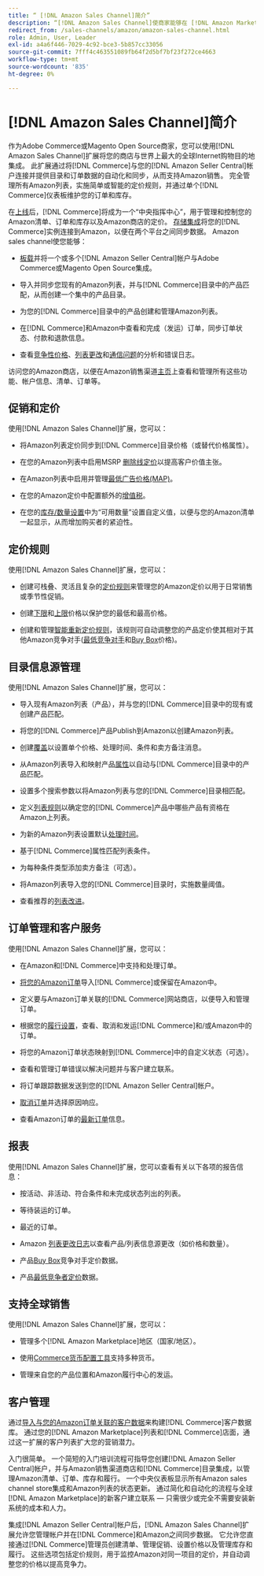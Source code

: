 ```yaml
---
title: “ [!DNL Amazon Sales Channel]简介”
description: “[!DNL Amazon Sales Channel]使商家能够在 [!DNL Amazon Marketplace]中无缝销售产品。”
redirect_from: /sales-channels/amazon/amazon-sales-channel.html
role: Admin, User, Leader
exl-id: a4a6f446-7029-4c92-bce3-5b857cc33056
source-git-commit: 7fff4c463551089fb64f2d5bf7bf23f272ce4663
workflow-type: tm+mt
source-wordcount: '835'
ht-degree: 0%

---
```


# [!DNL Amazon Sales Channel]简介

作为Adobe Commerce或Magento Open Source商家，您可以使用[!DNL Amazon Sales Channel]扩展将您的商店与世界上最大的全球Internet购物目的地集成。 此扩展通过将[!DNL Commerce]与您的[!DNL Amazon Seller Central]帐户连接并提供目录和订单数据的自动化和同步，从而支持Amazon销售。 完全管理所有Amazon列表，实施简单或智能的定价规则，并通过单个[!DNL Commerce]仪表板维护您的订单和库存。

在[上线](./amazon-onboarding-home.md)后，[!DNL Commerce]将成为一个“中央指挥中心”，用于管理和控制您的Amazon清单、订单和库存以及Amazon商店的定价。 [存储集成](./store-integration.md)将您的[!DNL Commerce]实例连接到Amazon，以便在两个平台之间同步数据。 Amazon sales channel使您能够：

- [板载](./amazon-onboarding-home.md)并将一个或多个[!DNL Amazon Seller Central]帐户与Adobe Commerce或Magento Open Source集成。

- 导入并同步您现有的Amazon列表，并与[!DNL Commerce]目录中的产品匹配，从而创建一个集中的产品目录。

- 为您的[!DNL Commerce]目录中的产品创建和管理Amazon列表。

- 在[!DNL Commerce]和Amazon中查看和完成（发运）订单，同步订单状态、付款和退款信息。

- 查看[竞争性价格](./competitive-price-analysis.md)、[列表更改](./listing-changes-log.md)和[通信问题](./communication-errors-log.md)的分析和错误日志。

访问您的Amazon商店，以便在Amazon销售渠道[主页](./amazon-sales-channel-home.md)上查看和管理所有这些功能、帐户信息、清单、订单等。

## 促销和定价

使用[!DNL Amazon Sales Channel]扩展，您可以：

- 将Amazon列表定价同步到[!DNL Commerce]目录价格（或替代价格属性）。

- 在您的Amazon列表中启用MSRP [删除线定价](./listing-price.md#configure-listing-price-settings)以提高客户价值主张。

- 在Amazon列表中启用并管理[最低广告价格(MAP)](./listing-price.md#configure-listing-price-settings)。

- 在您的Amazon定价中配置额外的[增值税](./listing-price.md#configure-listing-price-settings)。

- 在您的[库存/数量设置](./stock-quantity.md#configure-stock--quantity-settings)中为“可用数量”设置自定义值，以便与您的Amazon清单一起显示，从而增加购买者的紧迫性。

## 定价规则

使用[!DNL Amazon Sales Channel]扩展，您可以：

- 创建可栈叠、灵活且复杂的[定价规则](./pricing-products.md)来管理您的Amazon定价以用于日常销售或季节性促销。

- 创建[下限](./floor-price.md)和[上限](./optional-ceiling-price.md)价格以保护您的最低和最高价格。

- 创建和管理[智能重新定价规则](./intelligent-repricing-rules.md)，该规则可自动调整您的产品定价使其相对于其他Amazon竞争对手([最低竞争对手](./lowest-competitor-pricing.md)和[Buy Box](./buy-box-competitor-pricing.md)价格)。

## 目录信息源管理

使用[!DNL Amazon Sales Channel]扩展，您可以：

- 导入现有Amazon列表（产品），并与您的[!DNL Commerce]目录中的现有或创建产品匹配。

- 将您的[!DNL Commerce]产品Publish到Amazon以创建Amazon列表。

- 创建[覆盖](./creating-editing-overrides.md)以设置单个价格、处理时间、条件和卖方备注消息。

- 从Amazon列表导入和映射产品[属性](./attributes-view.md)以自动与[!DNL Commerce]目录中的产品匹配。

- 设置多个搜索参数以将Amazon列表与您的[!DNL Commerce]目录相匹配。

- 定义[列表规则](./listing-rules.md)以确定您的[!DNL Commerce]产品中哪些产品有资格在Amazon上列表。

- 为新的Amazon列表设置默认[处理时间](./product-listing-actions.md)。

- 基于[!DNL Commerce]属性匹配列表条件。

- 为每种条件类型添加卖方备注（可选）。

- 将Amazon列表导入您的[!DNL Commerce]目录时，实施数量阈值。

- 查看推荐的[列表改进](./listing-improvements.md)。

## 订单管理和客户服务

使用[!DNL Amazon Sales Channel]扩展，您可以：

- 在Amazon和[!DNL Commerce]中支持和处理订单。

- [将您的Amazon订单](./order-settings.md#configure-order-settings)导入[!DNL Commerce]或保留在Amazon中。

- 定义要与Amazon订单关联的[!DNL Commerce]网站商店，以便导入和管理订单。

- 根据您的[履行设置](./fulfilled-by.md)，查看、取消和发运[!DNL Commerce]和/或Amazon中的订单。

- 将您的Amazon订单状态映射到[!DNL Commerce]中的自定义状态（可选）。

- 查看和管理订单错误以解决问题并与客户建立联系。

- 将订单跟踪数据发送到您的[!DNL Amazon Seller Central]帐户。

- [取消订单](./cancel-unshipped-order.md)并选择原因响应。

- 查看Amazon订单的[最新订单](./amazon-store-dashboard.md)信息。

## 报表

使用[!DNL Amazon Sales Channel]扩展，您可以查看有关以下各项的报告信息：

- 按活动、非活动、符合条件和未完成状态列出的列表。

- 等待装运的订单。

- 最近的订单。

- Amazon [列表更改日志](./listing-changes-log.md)以查看产品/列表信息源更改（如价格和数量）。

- 产品[Buy Box](./buy-box-competitor-pricing.md)竞争对手定价数据。

- 产品[最低竞争者定价](./lowest-competitor-pricing.md)数据。

## 支持全球销售

使用[!DNL Amazon Sales Channel]扩展，您可以：

- 管理多个[!DNL Amazon Marketplace]地区（国家/地区）。

- 使用[Commerce货币配置工具](https://experienceleague.adobe.com/docs/commerce-admin/stores-sales/site-store/currency/currency-configuration.html)支持多种货币。

- 管理来自您的产品位置和Amazon履行中心的发运。

## 客户管理

通过[导入与您的Amazon订单关联的客户数据](./order-settings.md#configure-order-settings)来构建[!DNL Commerce]客户数据库。 通过您的[!DNL Amazon Marketplace]列表和[!DNL Commerce]店面，通过这一扩展的客户列表扩大您的营销潜力。


入门很简单。 一个简短的入门培训流程可指导您创建[!DNL Amazon Seller Central]帐户，并与Amazon销售渠道商店和[!DNL Commerce]目录集成，以管理Amazon清单、订单、库存和履行。 一个中央仪表板显示所有Amazon sales channel store集成和Amazon列表的状态更新。 通过简化和自动化的流程与全球[!DNL Amazon Marketplace]的新客户建立联系 — 只需很少或完全不需要安装新系统的成本和人力。

集成[!DNL Amazon Seller Central]帐户后，[!DNL Amazon Sales Channel]扩展允许您管理帐户并在[!DNL Commerce]和Amazon之间同步数据。 它允许您直接通过[!DNL Commerce]管理员创建清单、管理促销、设置价格以及管理库存和履行。 这些选项包括定价规则，用于监控Amazon对同一项目的定价，并自动调整您的价格以提高竞争力。

